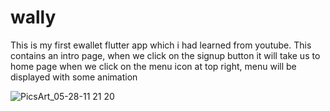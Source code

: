 # wally

This is my first ewallet flutter app which i had learned from youtube.
This contains an intro page, when we click on the signup button it will take us to home page
when we click on the menu icon at top right, menu will be displayed with some animation

![PicsArt_05-28-11 21 20](https://user-images.githubusercontent.com/71263421/119937670-d1c9b400-bfa8-11eb-815f-1638b3356919.jpg)


